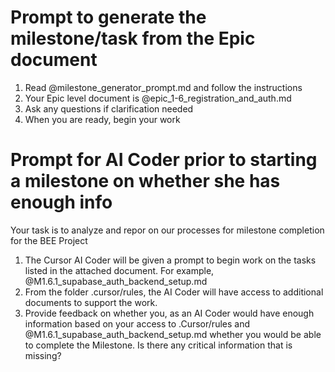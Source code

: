 # Prompt to generate the milestone/task from the Epic document

1. Read @milestone_generator_prompt.md and follow the instructions
2. Your Epic level document is @epic_1-6_registration_and_auth.md 
3. Ask any questions if clarification needed
4. When you are ready, begin your work

# Prompt for AI Coder prior to starting a milestone on whether she has enough info

Your task is to analyze and repor on our processes for milestone completion for the BEE Project
1. The Cursor AI Coder will be given a prompt to begin work on the tasks listed in the attached document. For example, @M1.6.1_supabase_auth_backend_setup.md 
2. From the folder .cursor/rules, the AI Coder will have access to additional documents to support the work.
3. Provide feedback on whether you, as an AI Coder would have enough information based on your access to .Cursor/rules and @M1.6.1_supabase_auth_backend_setup.md whether you would be able to complete the Milestone. Is there any critical information that is missing?